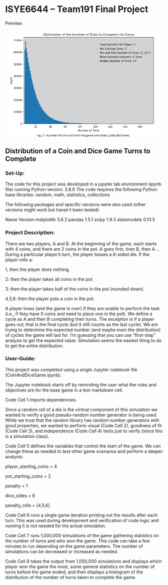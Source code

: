 # ISYE6644 – Team191 Final Project

Preview: 

![alt text](https://github.com/aha1994/Game-Of-Chance-Simulation/blob/main/Photos/Distribution.png)

## Distribution of a Coin and Dice Game Turns to Complete


### Set-Up:

The code for this project was developed in a jupyter lab environment (ipynb file) running Python version: 3.8.8
The code requires the following Python base libraries: random, math, statistics, collections

The following packages and specific versions were also used (other versions might work but haven't been tested):

Name                    Version 
matplotlib                3.6.2
pandas                    1.5.1
scipy                     1.9.3
statsmodels               0.13.5


### Project Description:

There are two players, A and B. At the beginning of the game, each starts with 4 coins, and there are 2 coins in the pot. A goes first,
then B, then A.... During a particular player’s turn, the player tosses a 6-sided die. If the player rolls a:

1, then the player does nothing.

2: then the player takes all coins in the pot.

3: then the player takes half of the coins in the pot (rounded down).

4,5,6: then the player puts a coin in the pot.


A player loses (and the game is over) if they are unable to perform the task (i.e., if they have 0 coins and need to place one in the pot). We define a cycle as A and then B completing their turns. 
The exception is if a player goes out; that is the final cycle (but it still counts as the last cycle). 
We are trying to determine the expected number (and maybe even the distribution) of cycles the game will last for. 
I’m guessing that you can use “first-step” analysis to get the expected value. Simulation seems the easiest thing to do to get the entire distribution.


### User-Guide:

This project was completed using a single Jupyter notebook file (CoinAndDiceGame.ipynb).

The Jupyter notebook starts off by reminding the user what the rules and objectives are for the base game in a text markdown cell.

Code Cell 1 imports dependencies.

Since a random roll of a die is the ciritcal component of this simulation we wanted to verify a good pseudo-random number generator is being used. While we trust that the random library has random number generators with good properties, we wanted to perform visual (Code Cell 2), goodness of fit (Code Cell 3),
and independence (Code Cell 4) tests just to verify (since this is a simulation class). 

Code Cell 5 defines the variables that control the start of the game. We can change these as needed to test other game scenarios and perform a deeper analysis:

player_starting_coins = 4

pot_starting_coins = 2

penalty = 1

dice_sides = 6

penalty_rolls = [4,5,6]

Code Cell 6 runs a single game iteration printing out the results after each turn. This was used during development and verification of code logic and running it is not needed for the actual simulation.

Code Cell 7 runs 1,000,000 simulations of the game gathering statistics on the number of turns and who won the game. This code can take a few minutes to run depending on the game parameters. The number of simulations can be decreased or increased as needed.

Code Cell 8 takes the output from 1,000,000 simulations and displays which player won the game the most, some general statistics on the number of turns before the game ended, and then displays a histogram of the distribution of the number of turns taken to complete the game.









